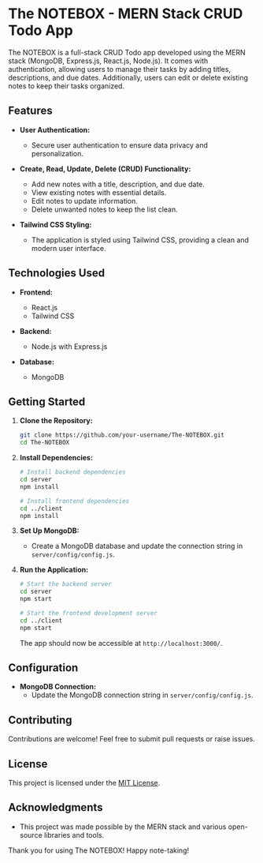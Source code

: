 # The NOTEBOX - MERN Stack CRUD Todo App

The NOTEBOX is a full-stack CRUD Todo app developed using the MERN stack (MongoDB, Express.js, React.js, Node.js). It comes with authentication, allowing users to manage their tasks by adding titles, descriptions, and due dates. Additionally, users can edit or delete existing notes to keep their tasks organized.

## Features

- **User Authentication:**
  - Secure user authentication to ensure data privacy and personalization.

- **Create, Read, Update, Delete (CRUD) Functionality:**
  - Add new notes with a title, description, and due date.
  - View existing notes with essential details.
  - Edit notes to update information.
  - Delete unwanted notes to keep the list clean.

- **Tailwind CSS Styling:**
  - The application is styled using Tailwind CSS, providing a clean and modern user interface.

## Technologies Used

- **Frontend:**
  - React.js
  - Tailwind CSS

- **Backend:**
  - Node.js with Express.js

- **Database:**
  - MongoDB

## Getting Started

1. **Clone the Repository:**
   ```bash
   git clone https://github.com/your-username/The-NOTEBOX.git
   cd The-NOTEBOX
   ```

2. **Install Dependencies:**
   ```bash
   # Install backend dependencies
   cd server
   npm install

   # Install frontend dependencies
   cd ../client
   npm install
   ```

3. **Set Up MongoDB:**
   - Create a MongoDB database and update the connection string in `server/config/config.js`.

4. **Run the Application:**
   ```bash
   # Start the backend server
   cd server
   npm start

   # Start the frontend development server
   cd ../client
   npm start
   ```

   The app should now be accessible at `http://localhost:3000/`.

## Configuration

- **MongoDB Connection:**
  - Update the MongoDB connection string in `server/config/config.js`.

## Contributing

Contributions are welcome! Feel free to submit pull requests or raise issues.

## License

This project is licensed under the [MIT License](LICENSE).

## Acknowledgments

- This project was made possible by the MERN stack and various open-source libraries and tools.

Thank you for using The NOTEBOX! Happy note-taking!
